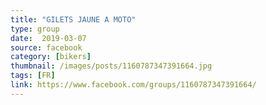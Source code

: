```yaml
---
title: "GILETS JAUNE A MOTO"
type: group
date:  2019-03-07
source: facebook
category: [bikers]
thumbnail: /images/posts/1160787347391664.jpg
tags: [FR]
link: https://www.facebook.com/groups/1160787347391664/
---
```

